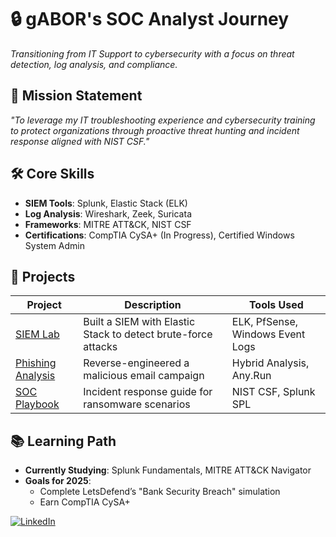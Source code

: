 # 🔒 gABOR's SOC Analyst Journey  
*Transitioning from IT Support to cybersecurity with a focus on threat detection, log analysis, and compliance.*  

## 🎯 **Mission Statement**  
*"To leverage my IT troubleshooting experience and cybersecurity training to protect organizations through proactive threat hunting and incident response aligned with NIST CSF."*  

## 🛠️ **Core Skills**  
- **SIEM Tools**: Splunk, Elastic Stack (ELK)  
- **Log Analysis**: Wireshark, Zeek, Suricata  
- **Frameworks**: MITRE ATT&CK, NIST CSF  
- **Certifications**: CompTIA CySA+ (In Progress), Certified Windows System Admin

## 📂 **Projects**  
| Project | Description | Tools Used |  
|---------|-------------|------------|  
| [SIEM Lab](link) | Built a SIEM with Elastic Stack to detect brute-force attacks | ELK, PfSense, Windows Event Logs |  
| [Phishing Analysis](link) | Reverse-engineered a malicious email campaign | Hybrid Analysis, Any.Run |  
| [SOC Playbook](link) | Incident response guide for ransomware scenarios | NIST CSF, Splunk SPL |  

## 📚 **Learning Path**  
- **Currently Studying**: Splunk Fundamentals, MITRE ATT&CK Navigator  
- **Goals for 2025**:  
  - Complete LetsDefend’s "Bank Security Breach" simulation  
  - Earn CompTIA CySA+  

[![LinkedIn](https://img.shields.io/badge/LinkedIn-Connect-blue)]([your-linkedin](https://www.linkedin.com/in/gkrankov/))  
